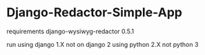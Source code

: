 # Django-Redactor-Simple-App

requirements
django-wysiwyg-redactor 0.5.1

run using django 1.X not on django 2 using python 2.X not python 3
